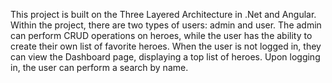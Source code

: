 This project is built on the Three Layered Architecture in .Net and Angular. Within the project, there are two types of users: admin and user. The admin can perform CRUD operations on heroes, while the user has the ability to create their own list of favorite heroes. When the user is not logged in, they can view the Dashboard page, displaying a top list of heroes. Upon logging in, the user can perform a search by name.

